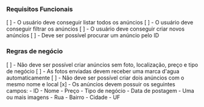 ### Requisitos Funcionais

  [ ] - O usuário deve conseguir listar todos os anúncios
  [ ] - O usuário deve conseguir filtrar os anúncios
  [ ] - O usuário deve conseguir criar novos anúncios
  [ ] - Deve ser possível procurar um anúncio pelo ID

### Regras de negócio

  [ ] - Não deve ser possível criar anúncios sem foto, localização, preço e tipo de negócio
  [ ] - As fotos enviadas devem receber uma marca d'agua automaticamente
  [ ] - Não deve ser possível criar dois anúncios com o mesmo nome e local
  [x] - Os anúncios devem possuir os seguintes campos:
        - ID
        - Nome
        - Preço
        - Tipo de negócio
        - Data de postagem
        - Uma ou mais imagens
        - Rua
        - Bairro
        - Cidade
        - UF
